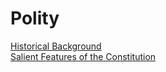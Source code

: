 # **Polity**

[Historical Background](https://yoursamlan.github.io/Polity/Historical_Background.html)  
[Salient Features of the Constitution](https://yoursamlan.github.io/Polity/Salient_Features_of_the_Constitution.html)

